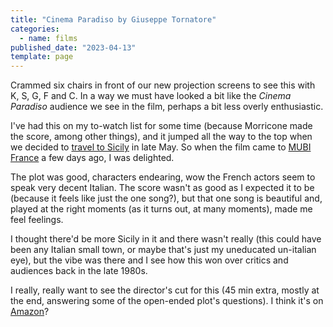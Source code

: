 ```yaml
---
title: "Cinema Paradiso by Giuseppe Tornatore"
categories:
  - name: films
published_date: "2023-04-13"
template: page
---
```


Crammed six chairs in front of our new projection screens to see this with K, S, G, F and C. In a way we must have looked a bit like the _Cinema Paradiso_ audience we see in the film, perhaps a bit less overly enthusiastic.

I've had this on my to-watch list for some time (because Morricone made the score, among other things), and it jumped all the way to the top when we decided to [travel to Sicily](/notes/weeknote-5-spring-is-for-beginnings/) in late May. So when the film came to [MUBI France](https://mubi.com/films/cinema-paradiso) a few days ago, I was delighted.

The plot was good, characters endearing, wow the French actors seem to speak very decent Italian. The score wasn't as good as I expected it to be (because it feels like just the one song?), but that one song is beautiful and, played at the right moments (as it turns out, at many moments), made me feel feelings.

I thought there'd be more Sicily in it and there wasn't really (this could have been any Italian small town, or maybe that's just my uneducated un-italian eye), but the vibe was there and I see how this won over critics and audiences back in the late 1980s.

I really, really want to see the director's cut for this (45 min extra, mostly at the end, answering some of the open-ended plot's questions). I think it's on [Amazon](https://www.amazon.com/Cinema-Paradiso-Directors-Philippe-Noiret/dp/B087981HHJ)?

